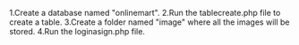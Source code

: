 
1.Create a database named "onlinemart".
2.Run the tablecreate.php file to create a table.
3.Create a folder named "image" where all the images will be stored.
4.Run the loginasign.php file.

